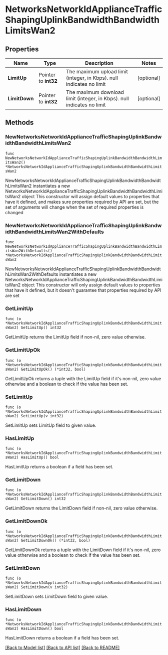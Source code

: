 # NetworksNetworkIdApplianceTrafficShapingUplinkBandwidthBandwidthLimitsWan2

## Properties

Name | Type | Description | Notes
------------ | ------------- | ------------- | -------------
**LimitUp** | Pointer to **int32** | The maximum upload limit (integer, in Kbps). null indicates no limit | [optional] 
**LimitDown** | Pointer to **int32** | The maximum download limit (integer, in Kbps). null indicates no limit | [optional] 

## Methods

### NewNetworksNetworkIdApplianceTrafficShapingUplinkBandwidthBandwidthLimitsWan2

`func NewNetworksNetworkIdApplianceTrafficShapingUplinkBandwidthBandwidthLimitsWan2() *NetworksNetworkIdApplianceTrafficShapingUplinkBandwidthBandwidthLimitsWan2`

NewNetworksNetworkIdApplianceTrafficShapingUplinkBandwidthBandwidthLimitsWan2 instantiates a new NetworksNetworkIdApplianceTrafficShapingUplinkBandwidthBandwidthLimitsWan2 object
This constructor will assign default values to properties that have it defined,
and makes sure properties required by API are set, but the set of arguments
will change when the set of required properties is changed

### NewNetworksNetworkIdApplianceTrafficShapingUplinkBandwidthBandwidthLimitsWan2WithDefaults

`func NewNetworksNetworkIdApplianceTrafficShapingUplinkBandwidthBandwidthLimitsWan2WithDefaults() *NetworksNetworkIdApplianceTrafficShapingUplinkBandwidthBandwidthLimitsWan2`

NewNetworksNetworkIdApplianceTrafficShapingUplinkBandwidthBandwidthLimitsWan2WithDefaults instantiates a new NetworksNetworkIdApplianceTrafficShapingUplinkBandwidthBandwidthLimitsWan2 object
This constructor will only assign default values to properties that have it defined,
but it doesn't guarantee that properties required by API are set

### GetLimitUp

`func (o *NetworksNetworkIdApplianceTrafficShapingUplinkBandwidthBandwidthLimitsWan2) GetLimitUp() int32`

GetLimitUp returns the LimitUp field if non-nil, zero value otherwise.

### GetLimitUpOk

`func (o *NetworksNetworkIdApplianceTrafficShapingUplinkBandwidthBandwidthLimitsWan2) GetLimitUpOk() (*int32, bool)`

GetLimitUpOk returns a tuple with the LimitUp field if it's non-nil, zero value otherwise
and a boolean to check if the value has been set.

### SetLimitUp

`func (o *NetworksNetworkIdApplianceTrafficShapingUplinkBandwidthBandwidthLimitsWan2) SetLimitUp(v int32)`

SetLimitUp sets LimitUp field to given value.

### HasLimitUp

`func (o *NetworksNetworkIdApplianceTrafficShapingUplinkBandwidthBandwidthLimitsWan2) HasLimitUp() bool`

HasLimitUp returns a boolean if a field has been set.

### GetLimitDown

`func (o *NetworksNetworkIdApplianceTrafficShapingUplinkBandwidthBandwidthLimitsWan2) GetLimitDown() int32`

GetLimitDown returns the LimitDown field if non-nil, zero value otherwise.

### GetLimitDownOk

`func (o *NetworksNetworkIdApplianceTrafficShapingUplinkBandwidthBandwidthLimitsWan2) GetLimitDownOk() (*int32, bool)`

GetLimitDownOk returns a tuple with the LimitDown field if it's non-nil, zero value otherwise
and a boolean to check if the value has been set.

### SetLimitDown

`func (o *NetworksNetworkIdApplianceTrafficShapingUplinkBandwidthBandwidthLimitsWan2) SetLimitDown(v int32)`

SetLimitDown sets LimitDown field to given value.

### HasLimitDown

`func (o *NetworksNetworkIdApplianceTrafficShapingUplinkBandwidthBandwidthLimitsWan2) HasLimitDown() bool`

HasLimitDown returns a boolean if a field has been set.


[[Back to Model list]](../README.md#documentation-for-models) [[Back to API list]](../README.md#documentation-for-api-endpoints) [[Back to README]](../README.md)


